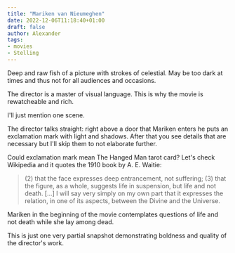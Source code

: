 ```yaml
---
title: "Mariken van Nieumeghen"
date: 2022-12-06T11:18:40+01:00
draft: false
author: Alexander
tags:
- movies
- Stelling
---
```


Deep and raw fish of a picture with strokes of celestial.
May be too dark at times and thus not for all audiences and occasions.

The director is a master of visual language.
This is why the movie is rewatcheable and rich.

I'll just mention one scene.

The director talks straight: right above a door that Mariken enters he puts an exclamation mark with light and shadows.
After that you see details that are necessary but I'll skip them to not elaborate further.

Could exclamation mark mean The Hanged Man tarot card?
Let's check Wikipedia and it quotes the 1910 book by A. E. Waitie: 

> (2) that the face expresses deep entrancement, not suffering; (3) that the figure, as a whole, suggests life in suspension, but life and not death. [...] I will say very simply on my own part that it expresses the relation, in one of its aspects, between the Divine and the Universe.

Mariken in the beginning of the movie contemplates questions of life and not death while she lay among dead.

This is just one very partial snapshot demonstrating boldness and quality of the director's work.
